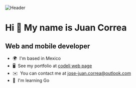 ![Header](./your-header-image.png)

Hi 👋 My name is Juan Correa
============================

Web and mobile developer
------------------------

* 🌍  I'm based in Mexico
* 🖥️  See my portfolio at [codeli web page](http://codeli-studio.com)
* ✉️  You can contact me at [jose-juan.correa@outlook.com](mailto:jose-juan.correa@outlook.com)
* 🧠  I'm learning Go

